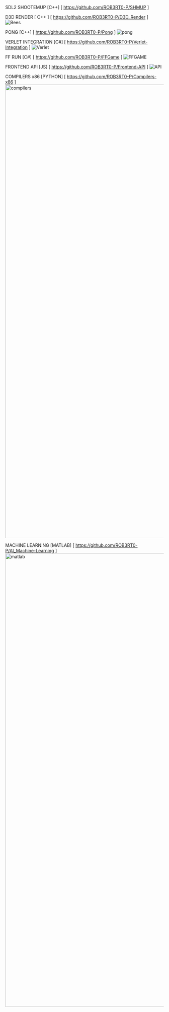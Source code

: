 SDL2 SHOOTEMUP [C++] [ https://github.com/ROB3RT0-P/SHMUP ]

D3D RENDER [ C++ ] [ https://github.com/ROB3RT0-P/D3D_Render ]
![Bees](https://github.com/ROB3RT0-P/ROB3RT0-P/assets/58118390/b0388067-c304-4867-9b77-04f175e83149)

PONG [C++] [ https://github.com/ROB3RT0-P/Pong ]
![pong](https://github.com/ROB3RT0-P/ROB3RT0-P/assets/58118390/b96f08a3-e3d6-46d2-9385-5fc24aa2b1e3)

VERLET INTEGRATION [C#] [ https://github.com/ROB3RT0-P/Verlet-Integration ]
![Verlet](https://github.com/ROB3RT0-P/ROB3RT0-P/assets/58118390/cf3bff0b-9dd2-49cd-b3ff-1db6690146e8)

FF RUN [C#] [ https://github.com/ROB3RT0-P/FFGame ]
![FFGAME](https://github.com/ROB3RT0-P/ROB3RT0-P/assets/58118390/a2c96a53-3639-4b72-a0c4-c8e7ce58e30b)

FRONTEND API [JS] [ https://github.com/ROB3RT0-P/Frontend-API ]
![API](https://github.com/ROB3RT0-P/ROB3RT0-P/assets/58118390/beceaaf7-383c-44e0-b446-612c445edcb7)

COMPILERS x86 [PYTHON] [ https://github.com/ROB3RT0-P/Compilers-x86 ]
<img width="1440" alt="compilers" src="https://github.com/ROB3RT0-P/ROB3RT0-P/assets/58118390/bc3e43c1-6729-450d-a132-33028e0320b6">

MACHINE LEARNING [MATLAB] [ https://github.com/ROB3RT0-P/AI_Machine-Learning ]
<img width="1440" alt="matlab" src="https://github.com/ROB3RT0-P/ROB3RT0-P/assets/58118390/bacfb3dc-3f1f-43f2-aa34-9e31404bba6f">

